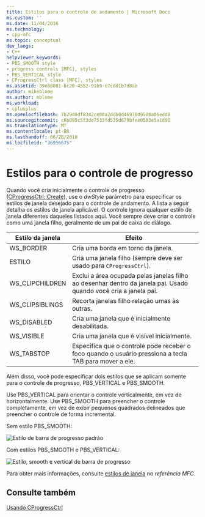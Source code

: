 ```yaml
---
title: Estilos para o controle de andamento | Microsoft Docs
ms.custom: ''
ms.date: 11/04/2016
ms.technology:
- cpp-mfc
ms.topic: conceptual
dev_langs:
- C++
helpviewer_keywords:
- PBS_SMOOTH style
- progress controls [MFC], styles
- PBS_VERTICAL style
- CProgressCtrl class [MFC], styles
ms.assetid: 39eb8081-bc20-4552-91b9-e7cdd1b7d8ae
author: mikeblome
ms.author: mblome
ms.workload:
- cplusplus
ms.openlocfilehash: 7b29d0df8342ce00a2ddb0d46970d9504a06edd8
ms.sourcegitcommit: c6b095c5f3de7533fd535d679bfee0503e5a1d91
ms.translationtype: MT
ms.contentlocale: pt-BR
ms.lasthandoff: 06/26/2018
ms.locfileid: "36956675"
---
```

# <a name="styles-for-the-progress-control"></a>Estilos para o controle de progresso
Quando você cria inicialmente o controle de progresso ([CProgressCtrl::Create](../mfc/reference/cprogressctrl-class.md#create)), use o *dwStyle* parâmetro para especificar os estilos de janela desejado para o controle de andamento. A lista a seguir detalha os estilos de janela aplicável. O controle ignora qualquer estilo de janela diferentes daqueles listados aqui. Você sempre deve criar o controle como uma janela filho, geralmente de um pai de caixa de diálogo.  
  
|Estilo da janela|Efeito|  
|------------------|------------|  
|WS_BORDER|Cria uma borda em torno da janela.|  
|ESTILO|Cria uma janela filho (sempre deve ser usado para `CProgressCtrl`).|  
|WS_CLIPCHILDREN|Exclui a área ocupada pelas janelas filho ao desenhar dentro da janela pai. Usado quando você cria a janela pai.|  
|WS_CLIPSIBLINGS|Recorta janelas filho relação umas às outras.|  
|WS_DISABLED|Cria uma janela que é inicialmente desabilitada.|  
|WS_VISIBLE|Cria uma janela que é visível inicialmente.|  
|WS_TABSTOP|Especifica que o controle pode receber o foco quando o usuário pressiona a tecla TAB para mover a ele.|  
  
 Além disso, você pode especificar dois estilos que se aplicam somente para o controle de progresso, PBS_VERTICAL e PBS_SMOOTH.  
  
 Use PBS_VERTICAL para orientar o controle verticalmente, em vez de horizontalmente. Use PBS_SMOOTH para preencher o controle completamente, em vez de exibir pequenos quadrados delineados que preencher o controle de forma incremental.  
  
 Sem estilo PBS_SMOOTH:  
  
 ![Estilo de barra de progresso padrão](../mfc/media/vc4ruw1.gif "vc4ruw1")  
  
 Com estilos PBS_SMOOTH e PBS_VERTICAL:  
  
 ![Estilo, smooth e vertical de barra de progresso](../mfc/media/vc4ruw2.gif "vc4ruw2")  
  
 Para obter mais informações, consulte [estilos de janela](../mfc/reference/styles-used-by-mfc.md#frame-window-styles-mfc) no *referência MFC*.  
  
## <a name="see-also"></a>Consulte também  
 [Usando CProgressCtrl](../mfc/using-cprogressctrl.md)


